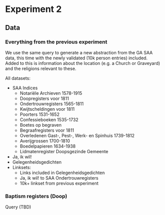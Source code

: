 # Experiment 2

## Data

### Everything from the previous experiment

We use the same query to generate a new abstraction from the GA SAA data, this time with the newly validated (10k person entries) included. Added to this is information about the location (e.g. a Church or Graveyard) and the religions relevant to these. 

All datasets:
* SAA Indices
  * Notariële Archieven 1578-1915
  * Doopregisters voor 1811
  * Ondertrouwregisters 1565-1811
  * Kwijtscheldingen voor 1811
  * Poorters 1531-1652
  * Confessieboeken 1535-1732
  * Boetes op begraven
  * Begraafregisters voor 1811
  * Overledenen Gast-, Pest-, Werk- en Spinhuis 1739-1812
  * Averijgrossen 1700-1810
  * Boedelpapieren 1634-1938
  * Lidmatenregister Doopsgezinde Gemeente
* Ja, ik wil!
* Gelegenheidsgedichten
* Linksets:
  * Links included in Gelegenheidsgedichten
  * Ja, ik wil! to SAA Ondertrouwregisters
  * 10k+ linkset from previous experiment

### Baptism registers (Doop)

Query (TBD)